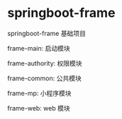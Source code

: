 # springboot-frame
springboot-frame 基础项目

frame-main:   启动模块

frame-authority:   权限模块

frame-common:   公共模块

frame-mp:   小程序模块

frame-web:   web 模块


